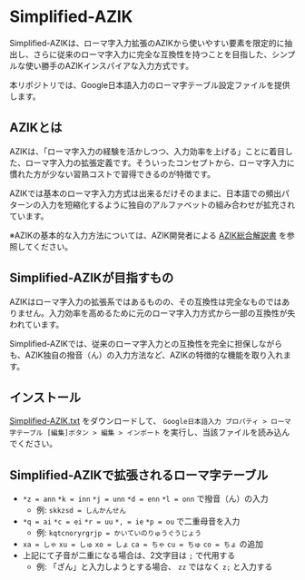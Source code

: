 # Simplified-AZIK

Simplified-AZIKは、ローマ字入力拡張のAZIKから使いやすい要素を限定的に抽出し、さらに従来のローマ字入力に完全な互換性を持つことを目指した、シンプルな使い勝手のAZIKインスパイアな入力方式です。

本リポジトリでは、Google日本語入力のローマ字テーブル設定ファイルを提供します。

## AZIKとは

AZIKは、「ローマ字入力の経験を活かしつつ、入力効率を上げる」ことに着目した、ローマ字入力の拡張定義です。そういったコンセプトから、ローマ字入力に慣れた方が少ない習熟コストで習得できるのが特徴です。

AZIKでは基本のローマ字入力方式は出来るだけそのままに、日本語での頻出パターンの入力を短縮化するように独自のアルファベットの組み合わせが拡充されています。

※AZIKの基本的な入力方法については、AZIK開発者による [AZIK総合解説書](http://hp.vector.co.jp/authors/VA002116/azik/azikinfo.htm) を参照してください。

## Simplified-AZIKが目指すもの

AZIKはローマ字入力の拡張系ではあるものの、その互換性は完全なものではありません。入力効率を高めるために元のローマ字入力方式から一部の互換性が失われています。

Simplified-AZIKでは、従来のローマ字入力との互換性を完全に担保しながらも、AZIK独自の撥音（ん）の入力方法など、AZIKの特徴的な機能を取り入れます。

## インストール

[Simplified-AZIK.txt](./Simplified-AZIK.txt) をダウンロードして、 `Google日本語入力 プロパティ > ローマ字テーブル [編集]ボタン > 編集 > インポート` を実行し、当該ファイルを読み込んでください。

## Simplified-AZIKで拡張されるローマ字テーブル

- `*z = ann` `*k = inn` `*j = unn` `*d = enn` `*l = onn` で撥音（ん）の入力
  - 例: `skkzsd = しんかんせん`
- `*q = ai` `*c = ei` `*r = uu` `*, = ie` `*p = ou` で二重母音を入力
  - 例: `kqtcnoryrgrjp = かいていのりゅうぐうじょう`
- `xa = しゃ` `xu = しゅ` `xo = しょ` `ca = ちゃ` `cu = ちゅ` `co = ちょ` の追加
- 上記にて子音が二重になる場合は、2文字目は `;` で代用する
  - 例: 「ざん」と入力しようとする場合、 `zz` ではなく `z;` と入力する
